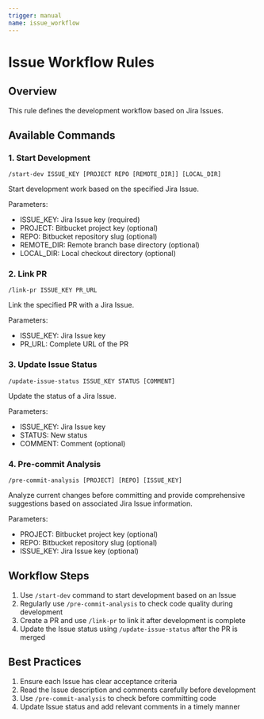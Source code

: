 ```yaml
---
trigger: manual
name: issue_workflow
---
```


# Issue Workflow Rules

## Overview

This rule defines the development workflow based on Jira Issues.

## Available Commands

### 1. Start Development

```
/start-dev ISSUE_KEY [PROJECT REPO [REMOTE_DIR]] [LOCAL_DIR]
```

Start development work based on the specified Jira Issue.

Parameters:
- ISSUE_KEY: Jira Issue key (required)
- PROJECT: Bitbucket project key (optional)
- REPO: Bitbucket repository slug (optional)
- REMOTE_DIR: Remote branch base directory (optional)
- LOCAL_DIR: Local checkout directory (optional)

### 2. Link PR

```
/link-pr ISSUE_KEY PR_URL
```

Link the specified PR with a Jira Issue.

Parameters:
- ISSUE_KEY: Jira Issue key
- PR_URL: Complete URL of the PR

### 3. Update Issue Status

```
/update-issue-status ISSUE_KEY STATUS [COMMENT]
```

Update the status of a Jira Issue.

Parameters:
- ISSUE_KEY: Jira Issue key
- STATUS: New status
- COMMENT: Comment (optional)

### 4. Pre-commit Analysis

```
/pre-commit-analysis [PROJECT] [REPO] [ISSUE_KEY]
```

Analyze current changes before committing and provide comprehensive suggestions based on associated Jira Issue information.

Parameters:
- PROJECT: Bitbucket project key (optional)
- REPO: Bitbucket repository slug (optional)
- ISSUE_KEY: Jira Issue key (optional)

## Workflow Steps

1. Use `/start-dev` command to start development based on an Issue
2. Regularly use `/pre-commit-analysis` to check code quality during development
3. Create a PR and use `/link-pr` to link it after development is complete
4. Update the Issue status using `/update-issue-status` after the PR is merged

## Best Practices

1. Ensure each Issue has clear acceptance criteria
2. Read the Issue description and comments carefully before development
3. Use `/pre-commit-analysis` to check before committing code
4. Update Issue status and add relevant comments in a timely manner